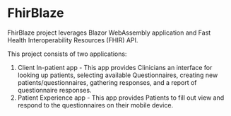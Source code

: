 # FhirBlaze

FhirBlaze project leverages Blazor WebAssembly application and Fast Health Interoperability Resources (FHIR) API.

This project consists of two applications:
1. Client In-patient app - This app provides Clinicians an interface for looking up patients, selecting available Questionnaires, creating new patients/questionnaires, gathering responses, and a report of questionnaire responses.
2. Patient Experience app - This app provides Patients to fill out view and respond to the questionnaires on their mobile device.


